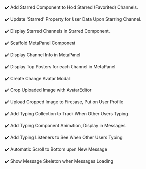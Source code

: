 :heavy_check_mark: Add Starred Component to Hold Starred (Favorited) Channels.

:heavy_check_mark: Update 'Starred' Property for User Data Upon Starring Channel.

:heavy_check_mark: Display Starred Channels in Starred Component.

:heavy_check_mark: Scaffold MetaPanel Component

:heavy_check_mark: Display Channel Info in MetaPanel

:heavy_check_mark: Display Top Posters for each Channel in MetaPanel

:heavy_check_mark: Create Change Avatar Modal

:heavy_check_mark: Crop Uploaded Image with AvatarEditor

:heavy_check_mark: Upload Cropped Image to Firebase, Put on User Profile

:heavy_check_mark: Add Typing Collection to Track When Other Users Typing

:heavy_check_mark: Add Typing Component Animation, Display in Messages

:heavy_check_mark: Add Typing Listeners to See When Other Users Typing

:heavy_check_mark: Automatic Scroll to Bottom upon New Message

:heavy_check_mark: Show Message Skeleton when Messages Loading
